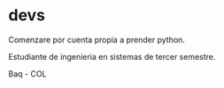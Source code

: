 # devs

Comenzare por cuenta propia a prender python.

Estudiante de ingenieria en sistemas de tercer semestre. 

Baq - COL
